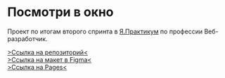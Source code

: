 # Посмотри в окно

Проект по итогам второго спринта в [Я.Практикум](practicum.yandex.ru) по профессии Веб-разработчик.

[>Ссылка на репозиторий<](github.com/AlexandrNachmanovich/posmotri_v_okno)  
[>Ссылка на макет в Figma<](figma.com/file/QHcvX1RsUI89CulRB7HLk6/%234-%D0%9F%D0%BE%D1%81%D0%BC%D0%BE%D1%82%D1%80%D0%B8-%D0%B2-%D0%BE%D0%BA%D0%BD%D0%BE?type=design&node-id=0-1&mode=design&t=w97CkYnT0uSo6KHX-0)  
[>Ссылка на Pages<](https://alexandrnachmanovich.github.io/posmotri_v_okno/)
